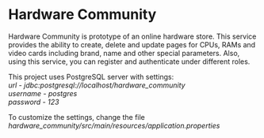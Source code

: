 # Hardware Community
Hardware Community is prototype of an online hardware store.
This service provides the ability to create, delete and update pages for CPUs, RAMs and video cards including brand, name and other special parameters. Also, using this service, you can register and authenticate under different roles.

This project uses PostgreSQL server with settings:  
*url - jdbc&#58;postgresql://localhost/hardware_community  
username - postgres  
password - 123*  

To customize the settings, change the file  
*hardware_community/src/main/resources/application.properties*
